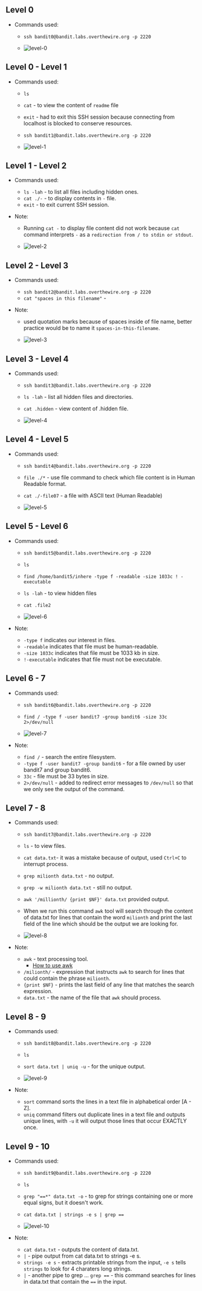 ## Level 0

- Commands used:

    - `ssh bandit0@bandit.labs.overthewire.org -p 2220` 

    - ![level-0](.//img-level/level0.png)

## Level 0 - Level 1

- Commands used:
    - `ls`
    - `cat` - to view the content of `readme` file
    - `exit` - had to exit this SSH session because connecting from localhost is blocked to conserve resources.
    - `ssh bandit1@bandit.labs.overthewire.org -p 2220`

    - ![level-1](.//img-level/level1.png)

## Level 1 - Level 2

- Commands used:
    - `ls -lah` - to list all files including hidden ones.
    - `cat ./-` - to display contents in `-` file.
    - `exit` - to exit current SSH session.

- Note:
    - Running `cat -` to display file content did not work because `cat` command interprets `-` as a `redirection from / to stdin or stdout`.

    - ![level-2](.//img-level/level2.png)

## Level 2 - Level 3

- Commands used:
    - `ssh bandit2@bandit.labs.overthewire.org -p 2220`
    - `cat "spaces in this filename"` - 
    
- Note:
    - used quotation marks because of spaces inside of file name, better practice would be to name it `spaces-in-this-filename`.

    - ![level-3](.//img-level/level3.png) 

## Level 3 - Level 4

- Commands used:
    - `ssh bandit3@bandit.labs.overthewire.org -p 2220`
    - `ls -lah` - list all hidden files and directories.
    - `cat .hidden` - view content of .hidden file.

    - ![level-4](.//img-level/level4.png) 

## Level 4 - Level 5

- Commands used:
    - `ssh bandit4@bandit.labs.overthewire.org -p 2220`
    - `file ./*` - use file command to check which file content is in Human Readable format.
    - `cat ./-file07` - a file with ASCII text (Human Readable)

    - ![level-5](.//img-level/level5.png)

## Level 5 - Level 6

- Commands used:
    - `ssh bandit5@bandit.labs.overthewire.org -p 2220`
    - `ls`
    - `find /home/bandit5/inhere -type f -readable -size 1033c ! -executable`
    - `ls -lah` - to view hidden files
    - `cat .file2`

    - ![level-6](.//img-level/level6.png)

- Note:

    - `-type f` indicates our interest in files.
    - `-readable` indicates that file must be human-readable.
    - `-size 1033c` indicates that file must be 1033 kb in size.
    - `!-executable` indicates that file must not be executable.

## Level 6 - 7

- Commands used:
    - `ssh bandit6@bandit.labs.overthewire.org -p 2220`
    - `find / -type f -user bandit7 -group bandit6 -size 33c 2>/dev/null`

    - ![level-7](.//img-level/level7.png)

- Note:

    - `find /` - search the entire filesystem.
    - `-type f -user bandit7 -group bandit6` - for a file owned by user bandit7 and group bandit6.
    - `33c` - file must be 33 bytes in size. 
    - `2>/dev/null` - added to redirect error messages to `/dev/null` so that we only see the output of the command.

## Level 7 - 8

- Commands used:
    - `ssh bandit7@bandit.labs.overthewire.org -p 2220`
    - `ls` - to view files.
    - `cat data.txt`- it was a mistake because of output, used `Ctrl+C` to interrupt process.
    - `grep milionth data.txt` - no output.
    - `grep -w milionth data.txt` - still no output.
    - `awk '/millionth/ {print $NF}' data.txt` provided output.
    - When we run this command `awk` tool will search through the content of data.txt for lines that contain the word `milionth` and print the last field of the line which should be the output we are looking for.

    - ![level-8](.//img-level/level8.png)

- Note:

    - `awk` - text processing tool. 
        - [How to use awk](https://www.howtogeek.com/562941/how-to-use-the-awk-command-on-linux/)
    - `/milionth/` - expression that instructs `awk` to search for lines that could contain the phrase `milionth`.
    - `{print $NF}` - prints the last field of any line that matches the search expression.
    - `data.txt` - the name of the file that `awk` should process.

## Level 8 - 9

- Commands used:
    - `ssh bandit8@bandit.labs.overthewire.org -p 2220`
    - `ls`
    - `sort data.txt | uniq -u` - for the unique output.

    - ![level-9](.//img-level/level9.png)

- Note:

    - `sort` command sorts the lines in a text file in alphabetical order [A - Z].
    - `uniq` command filters out duplicate lines in a text file and outputs unique lines, with `-u` it will output those lines that occur EXACTLY once.

## Level 9 - 10

- Commands used:

    - `ssh bandit9@bandit.labs.overthewire.org -p 2220`
    - `ls`
    - `grep "==*" data.txt -o` - to grep for strings containing one or more equal signs, but it doesn't work.
    - `cat data.txt | strings -e s | grep ==`

    - ![level-10](.//img-level/level10.png)

- Note:

    - `cat data.txt` - outputs the content of data.txt.
    - `|` - pipe output from cat data.txt to strings -e s.
    - `strings -e s` - extracts printable strings from the input, `-e s` tells `strings` to look for 4 charaters long strings.
    - `|` - another pipe to grep ...
    `grep ==` - this command searches for lines in data.txt that contain the `==` in the input.

